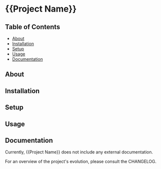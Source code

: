 # {{Project Name}}

## Table of Contents
- [About](#about)
- [Installation](#installation)
- [Setup](#setup)
- [Usage](#usage)
- [Documentation](#documentation)

## About

## Installation

## Setup

## Usage

## Documentation
Currently, {{Project Name}} does not include any external documentation.

For an overview of the project's evolution, please consult the CHANGELOG.
